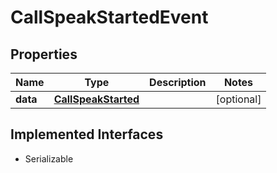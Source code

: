 

# CallSpeakStartedEvent

## Properties

Name | Type | Description | Notes
------------ | ------------- | ------------- | -------------
**data** | [**CallSpeakStarted**](CallSpeakStarted.md) |  |  [optional]


## Implemented Interfaces

* Serializable


